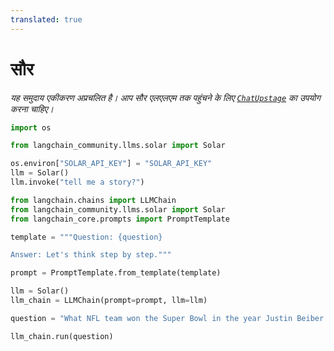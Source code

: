 ```yaml
---
translated: true
---
```


# सौर

*यह समुदाय एकीकरण अप्रचलित है। आप सौर एलएलएम तक पहुंचने के लिए [`ChatUpstage`](../../chat/upstage) का उपयोग करना चाहिए।*

```python
import os

from langchain_community.llms.solar import Solar

os.environ["SOLAR_API_KEY"] = "SOLAR_API_KEY"
llm = Solar()
llm.invoke("tell me a story?")
```

```python
from langchain.chains import LLMChain
from langchain_community.llms.solar import Solar
from langchain_core.prompts import PromptTemplate

template = """Question: {question}

Answer: Let's think step by step."""

prompt = PromptTemplate.from_template(template)

llm = Solar()
llm_chain = LLMChain(prompt=prompt, llm=llm)

question = "What NFL team won the Super Bowl in the year Justin Beiber was born?"

llm_chain.run(question)
```
